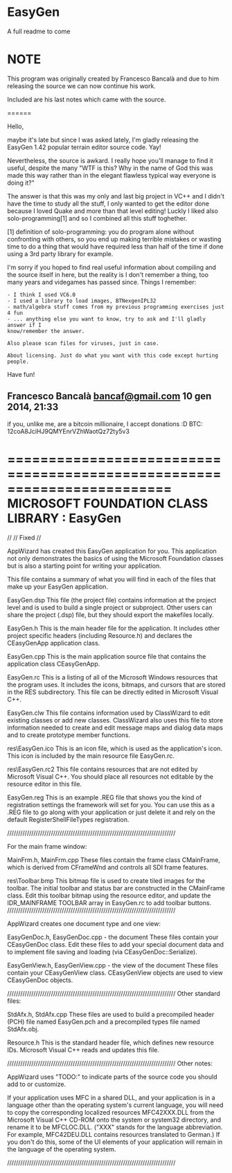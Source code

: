 EasyGen
=======

A full readme to come

NOTE
======
This program was originally created by Francesco Bancalà and due to him releasing the source we can now continue his work.

Included are his last notes which came with the source.

======

Hello,
	
maybe it's late but since I was asked lately, I'm gladly releasing the
EasyGen 1.42 popular terrain editor source code. Yay!

Nevertheless, the source is awkard. I really hope you'll manage to find it
useful, despite the many "WTF is this? Why in the name of God this was made this
way rather than in the elegant flawless typical way everyone is doing it?"

The answer is that this was my only and last big project in VC++ and I
didn't have the time to study all the stuff, I only wanted to get the editor
done because I loved Quake and more than that level editing! Luckly I liked
also solo-programming[1] and so I combined all this stuff toghether.

[1] definition of solo-programming: you do program alone without confronting
with others, so you end up making terrible mistakes or wasting time to do a
thing that would have required less than half of the time if done using a 3rd
party library for example.

I'm sorry if you hoped to find real useful information about compiling and
the source itself in here, but the reality is I don't remember a thing, too many
years and videgames has passed since. Things I remember:

	- I think I used VC6.0
	- I used a library to load images, BTNexgenIPL32
	- math/algebra stuff comes from my previous programming exercises just 4 fun
	- ... anything else you want to know, try to ask and I'll gladly answer if I
	know/remember the answer.

	Also please scan files for viruses, just in case.

	About licensing. Just do what you want with this code except hurting people.

Have fun!

Francesco Bancalà
bancaf@gmail.com
10 gen 2014, 21:33
--------------------------------------------------------------------------------
if you, unlike me, are a bitcoin millionaire, I accept donations :D
BTC: 12coA8JciHJ9QMYEnrVZhWaotQz72ty5v3

========================================================================
       MICROSOFT FOUNDATION CLASS LIBRARY : EasyGen
========================================================================

//
// Fixed
//

AppWizard has created this EasyGen application for you.  This application
not only demonstrates the basics of using the Microsoft Foundation classes
but is also a starting point for writing your application.

This file contains a summary of what you will find in each of the files that
make up your EasyGen application.

EasyGen.dsp
    This file (the project file) contains information at the project level and
    is used to build a single project or subproject. Other users can share the
    project (.dsp) file, but they should export the makefiles locally.

EasyGen.h
    This is the main header file for the application.  It includes other
    project specific headers (including Resource.h) and declares the
    CEasyGenApp application class.

EasyGen.cpp
    This is the main application source file that contains the application
    class CEasyGenApp.

EasyGen.rc
    This is a listing of all of the Microsoft Windows resources that the
    program uses.  It includes the icons, bitmaps, and cursors that are stored
    in the RES subdirectory.  This file can be directly edited in Microsoft
	Visual C++.

EasyGen.clw
    This file contains information used by ClassWizard to edit existing
    classes or add new classes.  ClassWizard also uses this file to store
    information needed to create and edit message maps and dialog data
    maps and to create prototype member functions.

res\EasyGen.ico
    This is an icon file, which is used as the application's icon.  This
    icon is included by the main resource file EasyGen.rc.

res\EasyGen.rc2
    This file contains resources that are not edited by Microsoft 
	Visual C++.  You should place all resources not editable by
	the resource editor in this file.

EasyGen.reg
    This is an example .REG file that shows you the kind of registration
    settings the framework will set for you.  You can use this as a .REG
    file to go along with your application or just delete it and rely
    on the default RegisterShellFileTypes registration.



/////////////////////////////////////////////////////////////////////////////

For the main frame window:

MainFrm.h, MainFrm.cpp
    These files contain the frame class CMainFrame, which is derived from
    CFrameWnd and controls all SDI frame features.

res\Toolbar.bmp
    This bitmap file is used to create tiled images for the toolbar.
    The initial toolbar and status bar are constructed in the CMainFrame
    class. Edit this toolbar bitmap using the resource editor, and
    update the IDR_MAINFRAME TOOLBAR array in EasyGen.rc to add
    toolbar buttons.
/////////////////////////////////////////////////////////////////////////////

AppWizard creates one document type and one view:

EasyGenDoc.h, EasyGenDoc.cpp - the document
    These files contain your CEasyGenDoc class.  Edit these files to
    add your special document data and to implement file saving and loading
    (via CEasyGenDoc::Serialize).

EasyGenView.h, EasyGenView.cpp - the view of the document
    These files contain your CEasyGenView class.
    CEasyGenView objects are used to view CEasyGenDoc objects.



/////////////////////////////////////////////////////////////////////////////
Other standard files:

StdAfx.h, StdAfx.cpp
    These files are used to build a precompiled header (PCH) file
    named EasyGen.pch and a precompiled types file named StdAfx.obj.

Resource.h
    This is the standard header file, which defines new resource IDs.
    Microsoft Visual C++ reads and updates this file.

/////////////////////////////////////////////////////////////////////////////
Other notes:

AppWizard uses "TODO:" to indicate parts of the source code you
should add to or customize.

If your application uses MFC in a shared DLL, and your application is 
in a language other than the operating system's current language, you
will need to copy the corresponding localized resources MFC42XXX.DLL
from the Microsoft Visual C++ CD-ROM onto the system or system32 directory,
and rename it to be MFCLOC.DLL.  ("XXX" stands for the language abbreviation.
For example, MFC42DEU.DLL contains resources translated to German.)  If you
don't do this, some of the UI elements of your application will remain in the
language of the operating system.

/////////////////////////////////////////////////////////////////////////////
